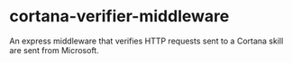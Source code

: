 # cortana-verifier-middleware
An express middleware that verifies HTTP requests sent to a Cortana skill are sent from Microsoft.
